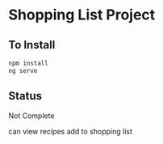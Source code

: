 # Shopping List Project

## To Install
```javascript
npm install
ng serve
```

## Status
Not Complete

can view recipes
add to shopping list
